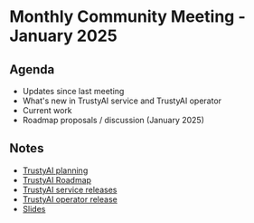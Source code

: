 # Monthly Community Meeting - January 2025

## Agenda

- Updates since last meeting
- What's new in TrustyAI service and TrustyAI operator
- Current work
- Roadmap proposals / discussion (January 2025)

## Notes

- [TrustyAI planning](https://github.com/orgs/trustyai-explainability/projects/12)
- [TrustyAI Roadmap](https://github.com/orgs/trustyai-explainability/projects/10)
- [TrustyAI service releases](https://github.com/trustyai-explainability/trustyai-explainability/releases)
- [TrustyAI operator release](https://github.com/trustyai-explainability/trustyai-service-operator/releases)
- [Slides](2025-01-slides.pdf)
